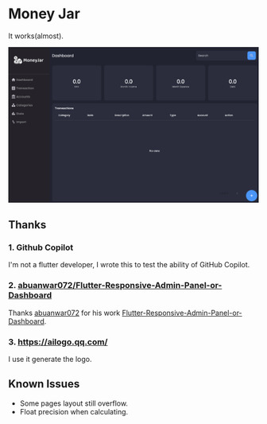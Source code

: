 # Money Jar

It works(almost).

![snap](snap.png)

## Thanks

### 1. Github Copilot

I'm not a flutter developer, I wrote this to test the ability of GitHub Copilot.

### 2. [abuanwar072/Flutter-Responsive-Admin-Panel-or-Dashboard](https://github.com/abuanwar072/Flutter-Responsive-Admin-Panel-or-Dashboard)

Thanks [abuanwar072](https://github.com/abuanwar072) for his work [Flutter-Responsive-Admin-Panel-or-Dashboard](https://github.com/abuanwar072/Flutter-Responsive-Admin-Panel-or-Dashboard).

### 3. https://ailogo.qq.com/

I use it generate the logo.


## Known Issues

- Some pages layout still overflow.
- Float precision when calculating.